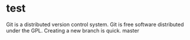 # test
Git is a distributed version control system.
Git is free software distributed under the GPL.
Creating a new branch is quick.
master
